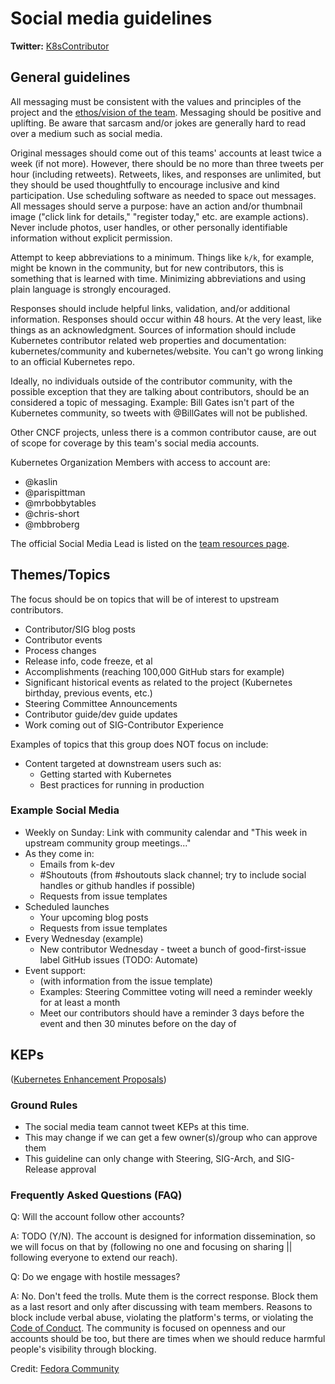 # Social media guidelines

**Twitter:** [K8sContributor](https://twitter.com/k8scontributors)

## General guidelines

All messaging must be consistent with the values and principles of the project and the [ethos/vision of the team](/communication/contributor-comms/CHARTER.md#ethosvision). Messaging should be positive and uplifting. Be aware that sarcasm and/or jokes are generally hard to read over a medium such as social media.

Original messages should come out of this teams' accounts at least twice a week (if not more). However, there should be no more than three tweets per hour (including retweets). Retweets, likes, and responses are unlimited, but they should be used thoughtfully to encourage inclusive and kind participation. Use scheduling software as needed to space out messages. All messages should serve a purpose: have an action and/or thumbnail image ("click link for details," "register today," etc. are example actions). Never include photos, user handles, or other personally identifiable information without explicit permission.

Attempt to keep abbreviations to a minimum. Things like `k/k`, for example, might be known in the community, but for new contributors, this is something that is learned with time. Minimizing abbreviations and using plain language is strongly encouraged.

Responses should include helpful links, validation, and/or additional information. Responses should occur within 48 hours. At the very least, like things as an acknowledgment. Sources of information should include Kubernetes contributor related web properties and documentation: kubernetes/community and kubernetes/website. You can't go wrong linking to an official Kubernetes repo.  

Ideally, no individuals outside of the contributor community, with the possible exception that they are talking about contributors, should be an considered a topic of messaging. Example: Bill Gates isn't part of the Kubernetes community, so tweets with @BillGates will not be published.

Other CNCF projects, unless there is a common contributor cause, are out of scope for coverage by this team's social media accounts.

Kubernetes Organization Members with access to account are:

- @kaslin 
- @parispittman
- @mrbobbytables
- @chris-short
- @mbbroberg

The official Social Media Lead is listed on the [team resources page](README.md).

## Themes/Topics
The focus should be on topics that will be of interest to upstream contributors.

- Contributor/SIG blog posts
- Contributor events
- Process changes
- Release info, code freeze, et al
- Accomplishments (reaching 100,000 GitHub stars for example)
- Significant historical events as related to the project (Kubernetes birthday, previous events, etc.)
- Steering Committee Announcements
- Contributor guide/dev guide updates
- Work coming out of SIG-Contributor Experience

Examples of topics that this group does NOT focus on include:

- Content targeted at downstream users such as:
  - Getting started with Kubernetes
  - Best practices for running in production

### Example Social Media

- Weekly on Sunday: Link with community calendar and "This week in upstream community group meetings..."
- As they come in:
  - Emails from k-dev
  - #Shoutouts (from #shoutouts slack channel; try to include social handles or github handles if possible)
  - Requests from issue templates
- Scheduled launches
  - Your upcoming blog posts
  - Requests from issue templates
- Every Wednesday (example)
  - New contributor Wednesday - tweet a bunch of good-first-issue label GitHub issues (TODO: Automate)
- Event support:
  -  (with information from the issue template)
  - Examples: Steering Committee voting will need a reminder weekly for at least a month
  - Meet our contributors should have a reminder 3 days before the event and then 30 minutes before on the day of

## KEPs

([Kubernetes Enhancement Proposals])

### Ground Rules  

- The social media team cannot tweet KEPs at this time.
- This may change if we can get a few owner(s)/group who can approve them
- This guideline can only change with Steering, SIG-Arch, and SIG-Release approval  

### Frequently Asked Questions (FAQ)

Q: Will the account follow other accounts?  

A: TODO (Y/N). The account is designed for information dissemination, so we will focus on that by (following no one and focusing on sharing || following everyone to extend our reach).

Q: Do we engage with hostile messages?  

A: No. Don't feed the trolls. Mute them is the correct response. Block them as a last resort and only after discussing with team members. Reasons to block include verbal abuse, violating the platform's terms, or violating the [Code of Conduct](/code-of-conduct.md). The community is focused on openness and our accounts should be too, but there are times when we should reduce harmful people's visibility through blocking.

Credit: [Fedora Community](https://fedoraproject.org/wiki/Marketing)


[#KEPs]: (#KEPs)
[Kubernetes Enhancement Proposals]: https://github.com/kubernetes/enhancements/tree/master/keps
